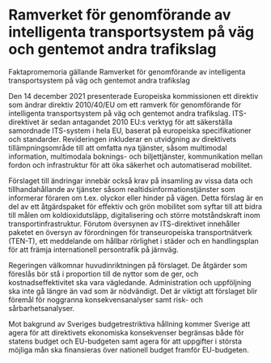 # Ramverket för genomförande av intelligenta transportsystem på väg och gentemot andra trafikslag

Faktapromemoria gällande Ramverket för genomförande av intelligenta transportsystem på väg och gentemot andra trafikslag

Den 14 december 2021 presenterade Europeiska kommissionen ett direktiv som ändrar direktiv 2010/40/EU om ett ramverk för genomförande för intelligenta transportsystem på väg och gentemot andra trafikslag. ITS-direktivet är sedan antagandet 2010 EU:s verktyg för att säkerställa samordnade ITS-system i hela EU, baserat på europeiska specifikationer och standarder. Revideringen inkluderar en utvidgning av direktivets tillämpningsområde till att omfatta nya tjänster, såsom multimodal information, multimodala boknings- och biljettjänster, kommunikation mellan fordon och infrastruktur för att öka säkerhet och automatiserad mobilitet.

Förslaget till ändringar innebär också krav på insamling av vissa
data och tillhandahållande av tjänster såsom realtidsinformationstjänster som informerar föraren om t.ex. olyckor eller hinder på vägen. Detta förslag är en del av ett åtgärdspaket för effektiv och grön mobilitet som syftar till att bidra till målen om koldioxidutsläpp, digitalisering och större motståndskraft inom transportinfrastruktur. Förutom översynen av ITS-direktivet innehåller paketet en översyn av förordningen för transeuropeiska transportnätverk (TEN-T), ett meddelande om hållbar rörlighet i städer och en handlingsplan för att främja internationell persontrafik på järnväg.

Regeringen välkomnar huvudinriktningen på förslaget. De åtgärder som föreslås bör stå i proportion till de nyttor som de ger, och kostnadseffektivitet ska vara vägledande. Administration och uppföljning ska inte gå längre än vad som är nödvändigt. Det är viktigt att förslaget blir föremål för noggranna konsekvensanalyser samt risk- och sårbarhetsanalyser.

Mot bakgrund av Sveriges budgetrestriktiva hållning kommer Sverige att agera för att direktivets ekonomiska konsekvenser begränsas både för statens budget och EU-budgeten samt agera för att uppgifter i största möjliga mån ska finansieras över nationell budget framför EU-budgeten.
